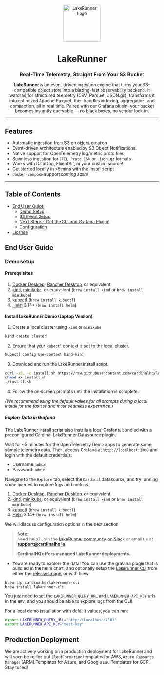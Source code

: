 <p align="center">
  <img src="./assets/lakerunner-chip.png" alt="LakeRunner Logo" height="120">
</p>

<h1 align="center">LakeRunner</h1>
<h3 align="center">Real-Time Telemetry, Straight From Your S3 Bucket</h3>

<p align="center">
<strong>LakeRunner</strong> is an event-driven ingestion engine that turns your S3-compatible object store into a blazing-fast observability backend. It watches for structured telemetry (CSV, Parquet, JSON.gz), transforms it into optimized Apache Parquet, then handles indexing, aggregation, and compaction, all in real time. Paired with our Grafana plugin, your bucket becomes instantly queryable — no black boxes, no vendor lock-in.
</p>

---

## Features

- Automatic ingestion from S3 on object creation
- Event-driven Architecture enabled by S3 Object Notifications. 
- Native support for OpenTelemetry log/metric proto files
- Seamless ingestion for `OTEL Proto`, `CSV` or `.json.gz` formats.
- Works with DataDog, FluentBit, or your custom source!
- Get started locally in <5 mins with the install script
- `docker-compose` support <em> coming soon! </em>

---

## Table of Contents

- [End User Guide](#end-user-guide)
  - [Demo Setup](#demo)
  - [S3 Event Setup](#s3-event-setup)
  - [Next Steps - Get the CLI and Grafana Plugin!](#next-steps)
  - [Configuration](#configuration)
- [License](#license)


## End User Guide

### Demo setup

#### Prerequisites

1. [Docker Desktop](https://docs.docker.com/desktop/), [Rancher Desktop](https://docs.rancherdesktop.io/getting-started/installation/), or equivalent
2. [kind](https://kind.sigs.k8s.io/docs/user/quick-start/#installation), [minikube](https://minikube.sigs.k8s.io/docs/start/), or equivalent (`brew install kind` or `brew install minikube`)
3. [kubectl](https://kubernetes.io/docs/tasks/tools/#kubectl) (`brew install kubectl`)
4. [Helm](https://helm.sh/docs/intro/install/) 3.14+ (`brew install helm`)

#### Install LakeRunner Demo (Laptop Version)

1. Create a local cluster using `kind` or `minikube`

```bash copy
kind create cluster
```

2. Ensure that your `kubectl` context is set to the local cluster.

```bash copy
kubectl config use-context kind-kind
```

3. Download and run the LakeRunner install script.

```bash copy
curl -sSL -o install.sh https://raw.githubusercontent.com/cardinalhq/lakerunner-cli/main/scripts/install.sh
chmod +x install.sh
./install.sh
```

4. Follow the on-screen prompts until the installation is complete.

_(We recommend using the default values for all prompts during a local install for the fastest and most seamless experience.)_

##### Explore Data in Grafana

The LakeRunner install script also installs a local [Grafana](https://grafana.com/oss/grafana/), bundled with a preconfigured Cardinal LakeRunner Datasource plugin.

Wait for ~5 minutes for the OpenTelemetry Demo apps to generate some sample telemetry data. Then, access Grafana at `http://localhost:3000` and login with the default credentials:

- Username: `admin`
- Password: `admin`

Navigate to the `Explore` tab, select the `Cardinal` datasource, and try running some queries to explore logs and metrics.

1. [Docker Desktop](https://docs.docker.com/desktop/), [Rancher Desktop](https://docs.rancherdesktop.io/getting-started/installation/), or equivalent
2. [kind](https://kind.sigs.k8s.io/docs/user/quick-start/#installation), [minikube](https://minikube.sigs.k8s.io/docs/start/), or equivalent (`brew install kind` or `brew install minikube`)
3. [kubectl](https://kubernetes.io/docs/tasks/tools/#kubectl) (`brew install kubectl`)
4. [Helm](https://helm.sh/docs/intro/install/) 3.14+ (`brew install helm`)


We will discuss configuration options in the next section

> **Note:**  
> Need help? Join the [LakeRunner community on Slack](https://join.slack.com/t/birdhousebycardinalhq/shared_invite/zt-34ds8vt2t-YhGFtoG5NjJX238cMXdLGw) or email us at **support@cardinalhq.io**.  
>  
> **CardinalHQ offers managed LakeRunner deployments.**


- You are ready to explore the data! You can use the grafana plugin that is bundled in the helm chart, and optionally setup the [Lakerunner CLI](https://github.com/cardinalhq/lakerunner-cli) from either the [releases page](https://github.com/cardinalhq/lakerunner-cli/releases), or with brew


```
brew tap cardinalhq/lakerunner-cli
brew install lakerunner-cli
```

You just need to set the `LAKERUNNER_QUERY_URL` and `LAKERUNNER_API_KEY` urls in the env, and you should be able to explore logs from the CLI!

For a local demo installation with default values, you can run:

```bash copy
export LAKERUNNER_QUERY_URL="http://localhost:7101"
export LAKERUNNER_API_KEY="test-key"
```


## Production Deployment

We are actively working on a production deployment for LakeRunner and will soon be rolling out `CloudFormation` templates for AWS, `Azure Resource Manager` (ARM) Templates for Azure, and Google `IaC` Templates for GCP. Stay tuned!


